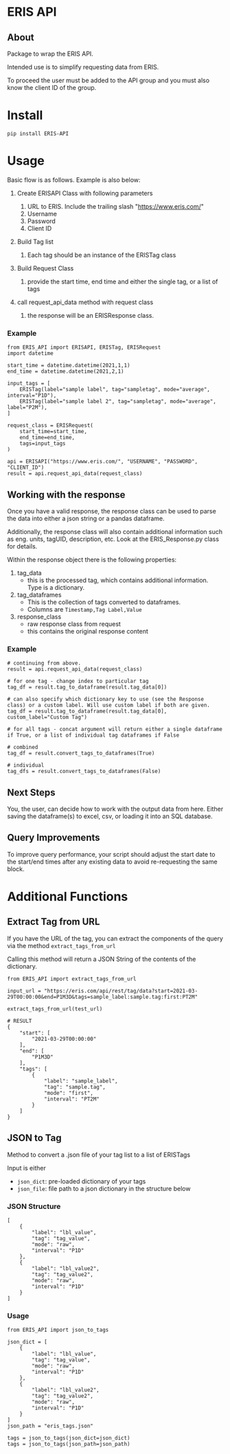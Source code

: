 # ERIS API

## About
Package to wrap the ERIS API.

Intended use is to simplify requesting data from ERIS.

To proceed the user must be added to the API group and you must also know the client ID of the group.

# Install

```
pip install ERIS-API
```

# Usage

Basic flow is as follows. Example is also below:

1. Create ERISAPI Class with following parameters
    1. URL to ERIS. Include the trailing slash "https://www.eris.com/"
    1. Username
    1. Password
    1. Client ID

2. Build Tag list
    1. Each tag should be an instance of the ERISTag class

3. Build Request Class
    1. provide the start time, end time and either the single tag, or a list of tags

4. call request_api_data method with request class
    1. the response will be an ERISResponse class.

### Example
```
from ERIS_API import ERISAPI, ERISTag, ERISRequest
import datetime

start_time = datetime.datetime(2021,1,1)
end_time = datetime.datetime(2021,2,1)

input_tags = [
    ERISTag(label="sample label", tag="sampletag", mode="average", interval="P1D"),
    ERISTag(label="sample label 2", tag="sampletag", mode="average", label="P2M"),
]

request_class = ERISRequest(
    start_time=start_time,
    end_time=end_time,
    tags=input_tags
)

api = ERISAPI("https://www.eris.com/", "USERNAME", "PASSWORD", "CLIENT_ID")
result = api.request_api_data(request_class)
```

## Working with the response

Once you have a valid response, the response class can be used to parse the data into either a json string or a pandas dataframe.

Additionally, the response class will also contain additional information such as eng. units, tagUID, description, etc. Look at the ERIS_Response.py class for details.

Within the response object there is the following properties:

1. tag_data
    * this is the processed tag, which contains additional information. Type is a dictionary.
2. tag_dataframes
    * This is the collection of tags converted to dataframes. 
    * Columns are `Timestamp,Tag Label,Value`
3. response_class
    * raw response class from request
    * this contains the original response content

### Example

```
# continuing from above.
result = api.request_api_data(request_class)

# for one tag - change index to particular tag
tag_df = result.tag_to_dataframe(result.tag_data[0])

# can also specify which dictionary key to use (see the Response class) or a custom label. Will use custom label if both are given.
tag_df = result.tag_to_dataframe(result.tag_data[0], custom_label="Custom Tag")

# for all tags - concat argument will return either a single dataframe if True, or a list of individual tag dataframes if False

# combined
tag_df = result.convert_tags_to_dataframes(True)

# individual
tag_dfs = result.convert_tags_to_dataframes(False) 
```

## Next Steps

You, the user, can decide how to work with the output data from here. Either saving the dataframe(s) to excel, csv, or loading it into an SQL database.

## Query Improvements

To improve query performance, your script should adjust the start date to the start/end times after any existing data to avoid re-requesting the same block.

# Additional Functions

## Extract Tag from  URL

If you have the URL of the tag, you can extract the components of the query via the method `extract_tags_from_url`

Calling this method will return a JSON String of the contents of the dictionary.

```
from ERIS_API import extract_tags_from_url

input_url = "https://eris.com/api/rest/tag/data?start=2021-03-29T00:00:00&end=P1M3D&tags=sample_label:sample.tag:first:PT2M"

extract_tags_from_url(test_url)

# RESULT
{
    "start": [
        "2021-03-29T00:00:00"
    ],
    "end": [
        "P1M3D"
    ],
    "tags": [
        {
            "label": "sample_label",
            "tag": "sample.tag",
            "mode": "first",
            "interval": "PT2M"
        }
    ]
}
```

## JSON to Tag

Method to convert a .json file of your tag list to a list of ERISTags

Input is either 
* `json_dict`: pre-loaded dictionary of your tags
* `json_file`: file path to a json dictionary in the structure below

### JSON Structure
```
[
    {
        "label": "lbl_value",
        "tag": "tag_value",
        "mode": "raw",
        "interval": "P1D"
    },
    {
        "label": "lbl_value2",
        "tag": "tag_value2",
        "mode": "raw",
        "interval": "P1D"
    }
]
```

### Usage
```
from ERIS_API import json_to_tags

json_dict = [
    {
        "label": "lbl_value",
        "tag": "tag_value",
        "mode": "raw",
        "interval": "P1D"
    },
    {
        "label": "lbl_value2",
        "tag": "tag_value2",
        "mode": "raw",
        "interval": "P1D"
    }
]
json_path = "eris_tags.json"

tags = json_to_tags(json_dict=json_dict)
tags = json_to_tags(json_path=json_path)
```